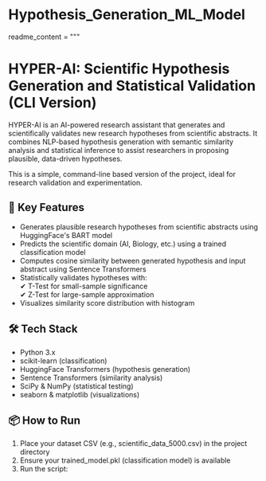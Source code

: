 # Hypothesis_Generation_ML_Model

readme_content = """
# HYPER-AI: Scientific Hypothesis Generation and Statistical Validation (CLI Version)

HYPER-AI is an AI-powered research assistant that generates and scientifically validates new research hypotheses from scientific abstracts. It combines NLP-based hypothesis generation with semantic similarity analysis and statistical inference to assist researchers in proposing plausible, data-driven hypotheses.

This is a simple, command-line based version of the project, ideal for research validation and experimentation.

## 🧠 Key Features

- Generates plausible research hypotheses from scientific abstracts using HuggingFace's BART model  
- Predicts the scientific domain (AI, Biology, etc.) using a trained classification model  
- Computes cosine similarity between generated hypothesis and input abstract using Sentence Transformers  
- Statistically validates hypotheses with:  
  ✔ T-Test for small-sample significance  
  ✔ Z-Test for large-sample approximation  
- Visualizes similarity score distribution with histogram  

## 🛠 Tech Stack

- Python 3.x  
- scikit-learn (classification)  
- HuggingFace Transformers (hypothesis generation)  
- Sentence Transformers (similarity analysis)  
- SciPy & NumPy (statistical testing)  
- seaborn & matplotlib (visualizations)  

## 📦 How to Run

1. Place your dataset CSV (e.g., scientific_data_5000.csv) in the project directory  
2. Ensure your trained_model.pkl (classification model) is available  
3. Run the script:  
